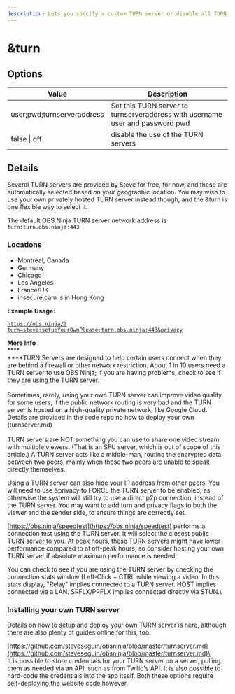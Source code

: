 ```yaml
---
description: Lets you specify a custom TURN server or disable all TURN servers.
---
```


# \&turn

## Options

| Value                      | Description                                                                   |
| -------------------------- | ----------------------------------------------------------------------------- |
| user;pwd;turnserveraddress | Set this TURN server to turnserveraddress with username user and password pwd |
| false \| off               | disable the use of the TURN servers                                           |

## Details

Several TURN servers are provided by Steve for free, for now, and these are automatically selected based on your geographic location. You may wish to use your own privately hosted TURN server instead though, and the \&turn is one flexible way to select it.

The default OBS.Ninja TURN server network address is `turn:turn.obs.ninja:443`

### Locations

* Montreal, Canada
* Germany
* Chicago
* Los Angeles
* France/UK
* insecure.cam is in Hong Kong

**Example Usage:**

[`https://obs.ninja/?turn=steve;setupYourOwnPlease;turn.obs.ninja:443&privacy`](https://obs.ninja/?turn=steve;setupYourOwnPlease;turn.obs.ninja:443\&privacy)

**More Info**\
****\
****TURN Servers are designed to help certain users connect when they are behind a firewall or other network restriction. About 1 in 10 users need a TURN server to use OBS Ninja; if you are having problems, check to see if they are using the TURN server.\
\
Sometimes, rarely, using your own TURN server can improve video quality for some users, if the public network routing is very bad and the TURN server is hosted on a high-quality private network, like Google Cloud. Details are provided in the code repo no how to deploy your own (turnserver.md)\
\
TURN servers are NOT something you can use to share one video stream with multiple viewers. (That is an SFU server, which is out of scope of this article.) A TURN server acts like a middle-man, routing the encrypted data between two peers, mainly when those two peers are unable to speak directly themselves.

Using a TURN server can also hide your IP address from other peers. You will need to use \&privacy to FORCE the TURN server to be enabled, as otherwise the system will still try to use a direct p2p connection, instead of the TURN server. You may want to add turn and privacy flags to both the viewer and the sender side, to ensure things are correctly set.

[https://obs.ninja/speedtest](https://obs.ninja/speedtest) performs a connection test using the TURN server. It will select the closest public TURN server to you. At peak hours, these TURN servers might have lower performance compared to at off-peak hours, so consider hosting your own TURN server if absolute maximum performance is needed.

You can check to see if you are using the TURN server by checking the connection stats window (Left-Click + CTRL while viewing a video.  In this stats display, "Relay" implies connected to a TURN server. HOST implies connected via a LAN. SRFLX/PRFLX implies connected directly via STUN.\


### Installing your own TURN server

Details on how to setup and deploy your own TURN server is here, although there are also plenty of guides online for this, too.

[https://github.com/steveseguin/obsninja/blob/master/turnserver.md](https://github.com/steveseguin/obsninja/blob/master/turnserver.md)\
\
It is possible to store credentials for your TURN server on a server, pulling them as needed via an API, such as from Twilio's API. It is also possible to hard-code the credentials into the app itself. Both these options require self-deploying the website code however.
